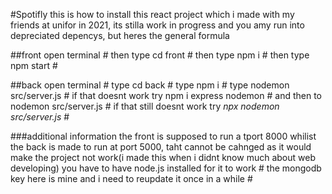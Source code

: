 #Spotifly
this is how to install this react project which i made with my friends at unifor in 2021, its stilla work in progress and you amy run into depreciated depencys, but heres the general formula

##front
open terminal #
then type cd front #
then type npm i #
then type npm start #

##back
open terminal #
type cd back #
type npm i #
type nodemon src/server.js #
if that doesnt work try npm i express nodemon #
and then to nodemon src/server.js #
if that still doesnt work try _npx nodemon src/server.js_ #

###additional information
the front is supposed to run a tport 8000 whilist the back is made to run at port 5000, taht cannot be cahnged as it would make the project not work(i made this when i didnt know much about web developing)
you have to have node.js installed for it to work #
the mongodb key here is mine and i need to reupdate it once in a while #
